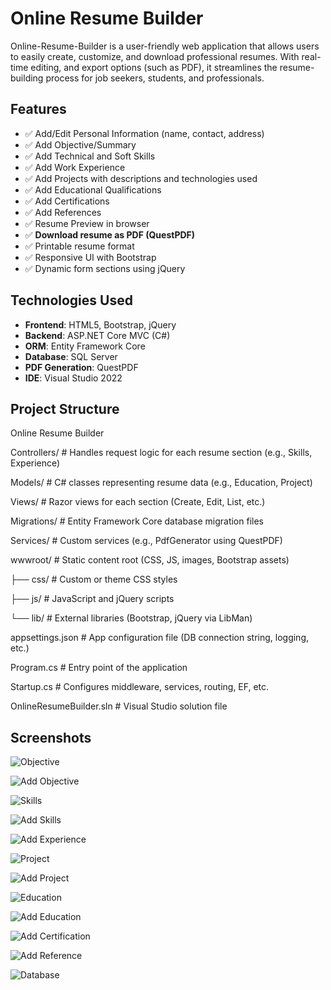 
# Online Resume Builder

Online-Resume-Builder is a user-friendly web application that allows users to easily create, customize, and download professional resumes. With real-time editing, and export options (such as PDF), it streamlines the resume-building process for job seekers, students, and professionals.



##  Features


- ✅ Add/Edit Personal Information (name, contact, address)
- ✅ Add Objective/Summary
- ✅ Add Technical and Soft Skills
- ✅ Add Work Experience
- ✅ Add Projects with descriptions and technologies used
- ✅ Add Educational Qualifications
- ✅ Add Certifications
- ✅ Add References
- ✅ Resume Preview in browser
- ✅ **Download resume as PDF (QuestPDF)**
- ✅ Printable resume format
- ✅ Responsive UI with Bootstrap
- ✅ Dynamic form sections using jQuery


## Technologies Used

- **Frontend**: HTML5, Bootstrap, jQuery
- **Backend**: ASP.NET Core MVC (C#)
- **ORM**: Entity Framework Core
- **Database**: SQL Server
- **PDF Generation**: QuestPDF
- **IDE**: Visual Studio 2022 


 ## Project Structure
 
 Online Resume Builder



Controllers/         # Handles request logic for each resume section (e.g., Skills, Experience)

Models/              # C# classes representing resume data (e.g., Education, Project)

Views/               # Razor views for each section (Create, Edit, List, etc.)

Migrations/          # Entity Framework Core database migration files

Services/            # Custom services (e.g., PdfGenerator using QuestPDF)

wwwroot/             # Static content root (CSS, JS, images, Bootstrap assets)

   ├── css/          # Custom or theme CSS styles

   ├── js/           # JavaScript and jQuery scripts

   └── lib/          # External libraries (Bootstrap, jQuery via LibMan)

appsettings.json     # App configuration file (DB connection string, logging, etc.)

Program.cs           # Entry point of the application

Startup.cs           # Configures middleware, services, routing, EF, etc.

OnlineResumeBuilder.sln # Visual Studio solution file

## Screenshots
![Objective](https://github.com/Maidul771/Online-Resume-Builder/blob/cfd5da912d507c9a04573a5a199aa203ccbab6a2/Add%20Objective.png)

![Add Objective](https://github.com/Maidul771/Online-Resume-Builder/blob/cfd5da912d507c9a04573a5a199aa203ccbab6a2/Add%20Objective.png)

![Skills](https://github.com/Maidul771/Online-Resume-Builder/blob/cfd5da912d507c9a04573a5a199aa203ccbab6a2/Skills.png)

![Add Skills](https://github.com/Maidul771/Online-Resume-Builder/blob/cfd5da912d507c9a04573a5a199aa203ccbab6a2/Add%20Skills.png)

![Add Experience](https://github.com/Maidul771/Online-Resume-Builder/blob/cfd5da912d507c9a04573a5a199aa203ccbab6a2/Add%20Experience.png)

![Project](https://github.com/Maidul771/Online-Resume-Builder/blob/cfd5da912d507c9a04573a5a199aa203ccbab6a2/Projects.png)

![Add Project](https://github.com/Maidul771/Online-Resume-Builder/blob/cfd5da912d507c9a04573a5a199aa203ccbab6a2/Add%20Projects.png)

![Education](https://github.com/Maidul771/Online-Resume-Builder/blob/cfd5da912d507c9a04573a5a199aa203ccbab6a2/Education.png)

![Add Education](https://github.com/Maidul771/Online-Resume-Builder/blob/cfd5da912d507c9a04573a5a199aa203ccbab6a2/Add%20Educations.png)

![Add Certification](https://github.com/Maidul771/Online-Resume-Builder/blob/cfd5da912d507c9a04573a5a199aa203ccbab6a2/Add%20Certifiactions.png)

![Add Reference](https://github.com/Maidul771/Online-Resume-Builder/blob/cfd5da912d507c9a04573a5a199aa203ccbab6a2/Add%20Reference.png)

![Database](https://github.com/Maidul771/Online-Resume-Builder/blob/cfd5da912d507c9a04573a5a199aa203ccbab6a2/Database.png)

